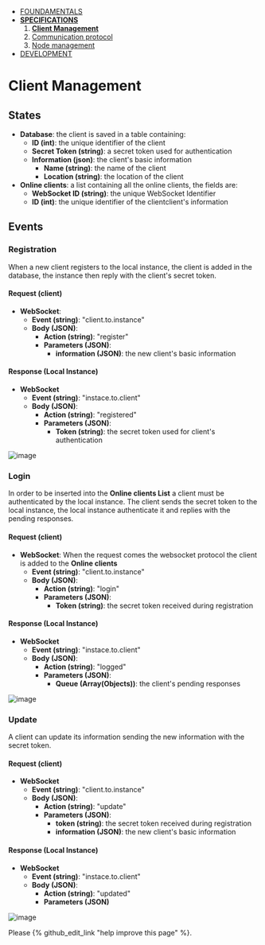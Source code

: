* [FOUNDAMENTALS](../index.md)
* [**SPECIFICATIONS**](client-management.md)
  1. [**Client Management**](client-management.md)
  2. [Communication protocol](communication-protocol.md)
  3. [Node management](node-management.md)
* [DEVELOPMENT](../development/get-started.md)

# Client Management
## States
* **Database**: the client is saved in a table containing:
  * **ID (int)**: the unique identifier of the client
  * **Secret Token (string)**: a secret token used for authentication
  * **Information (json)**: the client's basic information
    * **Name (string)**: the name of the client
    * **Location (string)**: the location of the client
* **Online clients**: a list containing all the online clients, the fields are:
  * **WebSocket ID (string)**: the unique WebSocket Identifier
  * **ID (int)**: the unique identifier of the clientclient's information
## Events
### Registration
When a new client registers to the local instance, the client is added in the database, the instance then reply with the client's secret token.
#### Request (client)
* **WebSocket**:
  * **Event (string)**: "client.to.instance"
  * **Body (JSON)**:
    * **Action (string)**: "register"
    * **Parameters (JSON)**:
      * **information (JSON)**: the new client's basic information
#### Response (Local Instance)
* **WebSocket**
  * **Event (string)**: "instace.to.client"
  * **Body (JSON)**:
    * **Action (string)**: "registered"
    * **Parameters (JSON)**:
      * **Token (string)**: the secret token used for client's authentication

![image](https://user-images.githubusercontent.com/10226180/47583779-b6155180-d958-11e8-85a7-5b4fa7d97828.png)
<!---
https://www.websequencediagrams.com/
client->Local Instance: {action: "register", parameters:{information:INFORMATION}}
Local Instance->client: {action: "registered", parameters:{token:"SECRET_TOKEN"}}
-->

### Login
In order to be inserted into the **Online clients List** a client must be authenticated by the local instance. The client sends the secret token to the local instance, the local instance authenticate it and replies with the pending responses.
#### Request (client)
* **WebSocket**: When the request comes the websocket protocol the client is added to the **Online clients**
  * **Event (string)**: "client.to.instance"
  * **Body (JSON)**:
    * **Action (string)**: "login"
    * **Parameters (JSON)**:
      * **Token (string)**: the secret token received during registration

#### Response (Local Instance)
* **WebSocket**
  * **Event (string)**: "instace.to.client"
  * **Body (JSON)**:
    * **Action (string)**: "logged"
    * **Parameters (JSON)**:
      * **Queue (Array(Objects))**: the client's pending responses

![image](https://user-images.githubusercontent.com/10226180/47583802-caf1e500-d958-11e8-8bde-28b7219e9df8.png)
<!---
https://www.websequencediagrams.com/
client->Local Instance: {action: "login", parameters:{token:"SECRET_TOKEN"}}
note right of Local Instance: The local instance authenticate the client
Local Instance->client: {action: "logged", parameters:{queue:[]}}
note right of Local Instance: The client is added to the online clients list
-->

### Update
A client can update its information sending the new information with the secret token.
#### Request (client)
* **WebSocket**
  * **Event (string)**: "client.to.instance"
  * **Body (JSON)**:
    * **Action (string)**: "update"
    * **Parameters (JSON)**:
      * **token (string)**: the secret token received during registration
      * **information (JSON)**: the new client's basic information
#### Response (Local Instance)
* **WebSocket**
  * **Event (string)**: "instace.to.client"
  * **Body (JSON)**:
    * **Action (string)**: "updated"
    * **Parameters (JSON)**

![image](https://user-images.githubusercontent.com/10226180/47583828-e230d280-d958-11e8-90c3-911ff9c37381.png)
<!---
https://www.websequencediagrams.com/
client->Local Instance: {action: "update", parameters:{token:"SECRET_TOKEN", information: INFORMATION}}
note right of Local Instance: The local instance authenticate the client
note right of Local Instance: The local instance update the client's information
Local Instance->client: {action: "updated", parameters:{}}
-->

Please {% github_edit_link "help improve this page" %}.
